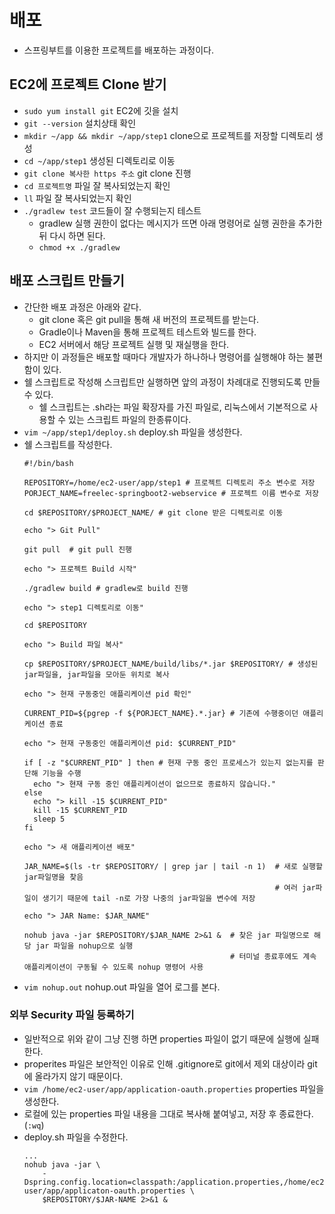 # 배포
* 스프링부트를 이용한 프로젝트를 배포하는 과정이다.
## EC2에 프로젝트 Clone 받기
* `sudo yum install git` EC2에 깃을 설치
* `git --version` 설치상태 확인
* `mkdir ~/app && mkdir ~/app/step1` clone으로 프로젝트를 저장할 디렉토리 생성
* `cd ~/app/step1` 생성된 디렉토리로 이동
* `git clone 복사한 https 주소` git clone 진행
* `cd 프로젝트명` 파일 잘 복사되었는지 확인
* `ll` 파일 잘 복사되었는지 확인
* `./gradlew test` 코드들이 잘 수행되는지 테스트
  * gradlew 실행 권한이 없다는 메시지가 뜨면 아래 명령어로 실행 권한을 추가한 뒤 다시 하면 된다.
  * `chmod +x ./gradlew`

## 배포 스크립트 만들기
* 간단한 배포 과정은 아래와 같다.
  * git clone 혹은 git pull을 통해 새 버전의 프로젝트를 받는다.
  * Gradle이나 Maven을 통해 프로젝트 테스트와 빌드를 한다.
  * EC2 서버에서 해당 프로젝트 실행 및 재실행을 한다.
* 하지만 이 과정들은 배포할 때마다 개발자가 하나하나 명령어를 실행해야 하는 불편함이 있다.
* 쉘 스크립트로 작성해 스크립트만 실행하면 앞의 과정이 차례대로 진행되도록 만들 수 있다.
  * 쉘 스크립트는 .sh라는 파일 확장자를 가진 파일로, 리눅스에서 기본적으로 사용할 수 있는 스크립트 파일의 한종류이다.
* `vim ~/app/step1/deploy.sh` deploy.sh 파일을 생성한다.
* 쉘 스크립트를 작성한다.
  ```shell
  #!/bin/bash
  
  REPOSITORY=/home/ec2-user/app/step1 # 프로젝트 디렉토리 주소 변수로 저장
  PORJECT_NAME=freelec-springboot2-webservice # 프로젝트 이름 변수로 저장
  
  cd $REPOSITORY/$PROJECT_NAME/ # git clone 받은 디렉토리로 이동
  
  echo "> Git Pull"
  
  git pull  # git pull 진행
  
  echo "> 프로젝트 Build 시작"
  
  ./gradlew build # gradlew로 build 진행
  
  echo "> step1 디렉토리로 이동"
  
  cd $REPOSITORY
  
  echo "> Build 파일 복사"
  
  cp $REPOSITORY/$PROJECT_NAME/build/libs/*.jar $REPOSITORY/ # 생성된 jar파일을, jar파일을 모아둔 위치로 복사
  
  echo "> 현재 구동중인 애플리케이션 pid 확인"
  
  CURRENT_PID=${pgrep -f ${PORJECT_NAME}.*.jar} # 기존에 수행중이던 애플리케이션 종료
  
  echo "> 현재 구동중인 애플리케이션 pid: $CURRENT_PID"
  
  if [ -z "$CURRENT_PID" ] then # 현재 구동 중인 프로세스가 있는지 없는지를 판단해 기능을 수행
    echo "> 현재 구동 중인 애플리케이션이 없으므로 종료하지 않습니다."
  else
    echo "> kill -15 $CURRENT_PID"
    kill -15 $CURRENT_PID
    sleep 5
  fi
  
  echo "> 새 애플리케이션 배포"
  
  JAR_NAME=$(ls -tr $REPOSITORY/ | grep jar | tail -n 1)  # 새로 실행할 jar파일명을 찾음
                                                          # 여러 jar파일이 생기기 때문에 tail -n로 가장 나중의 jar파일을 변수에 저장
  
  echo "> JAR Name: $JAR_NAME"
  
  nohub java -jar $REPOSITORY/$JAR_NAME 2>&1 &  # 찾은 jar 파일명으로 해당 jar 파일을 nohup으로 실행
                                                # 터미널 종료후에도 계속 애플리케이션이 구동될 수 있도록 nohup 명령어 사용
  ```
* `vim nohup.out` nohup.out 파일을 열어 로그를 본다.

### 외부 Security 파일 등록하기
* 일반적으로 위와 같이 그냥 진행 하면 properties 파일이 없기 때문에 실행에 실패한다.
* properites 파일은 보안적인 이유로 인해 .gitignore로 git에서 제외 대상이라 git에 올라가지 않기 때문이다.
* `vim /home/ec2-user/app/application-oauth.properties` properties 파일을 생성한다.
* 로컬에 있는 properties 파일 내용을 그대로 복사해 붙여넣고, 저장 후 종료한다. (`:wq`)
* deploy.sh 파일을 수정한다.
  ```shell
  ...
  nohub java -jar \
      -Dspring.config.location=classpath:/application.properties,/home/ec2-user/app/applicaton-oauth.properties \
      $REPOSITORY/$JAR-NAME 2>&1 &
  ```
  
